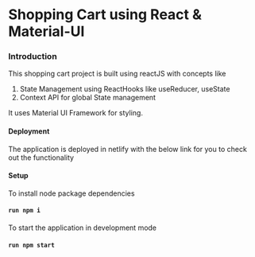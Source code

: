 # Shopping Cart using React & Material-UI

### Introduction

This shopping cart project is built using reactJS with concepts like

1. State Management using ReactHooks like useReducer, useState
1. Context API for global State management

It uses Material UI Framework for styling.

#### Deployment

The application is deployed in netlify with the below link for you to check out the functionality

#### Setup

To install node package dependencies

#### `run npm i`

To start the application in development mode

#### `run npm start`
